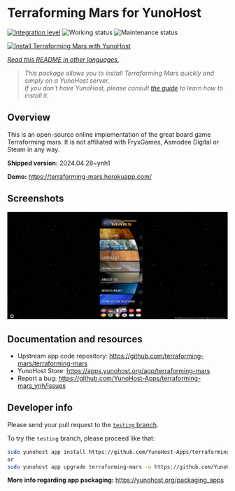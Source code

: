 <!--
N.B.: This README was automatically generated by <https://github.com/YunoHost/apps/tree/master/tools/readme_generator>
It shall NOT be edited by hand.
-->

# Terraforming Mars  for YunoHost

[![Integration level](https://dash.yunohost.org/integration/terraforming-mars.svg)](https://dash.yunohost.org/appci/app/terraforming-mars) ![Working status](https://ci-apps.yunohost.org/ci/badges/terraforming-mars.status.svg) ![Maintenance status](https://ci-apps.yunohost.org/ci/badges/terraforming-mars.maintain.svg)

[![Install Terraforming Mars  with YunoHost](https://install-app.yunohost.org/install-with-yunohost.svg)](https://install-app.yunohost.org/?app=terraforming-mars)

*[Read this README in other languages.](./ALL_README.md)*

> *This package allows you to install Terraforming Mars  quickly and simply on a YunoHost server.*  
> *If you don't have YunoHost, please consult [the guide](https://yunohost.org/install) to learn how to install it.*

## Overview

This is an open-source online implementation of the great board game Terraforming mars. It is not affiliated with FryxGames, Asmodee Digital or Steam in any way.


**Shipped version:** 2024.04.28~ynh1

**Demo:** <https://terraforming-mars.herokuapp.com/>

## Screenshots

![Screenshot of Terraforming Mars ](./doc/screenshots/screenshot.png)

## Documentation and resources

- Upstream app code repository: <https://github.com/terraforming-mars/terraforming-mars>
- YunoHost Store: <https://apps.yunohost.org/app/terraforming-mars>
- Report a bug: <https://github.com/YunoHost-Apps/terraforming-mars_ynh/issues>

## Developer info

Please send your pull request to the [`testing` branch](https://github.com/YunoHost-Apps/terraforming-mars_ynh/tree/testing).

To try the `testing` branch, please proceed like that:

```bash
sudo yunohost app install https://github.com/YunoHost-Apps/terraforming-mars_ynh/tree/testing --debug
or
sudo yunohost app upgrade terraforming-mars -u https://github.com/YunoHost-Apps/terraforming-mars_ynh/tree/testing --debug
```

**More info regarding app packaging:** <https://yunohost.org/packaging_apps>
